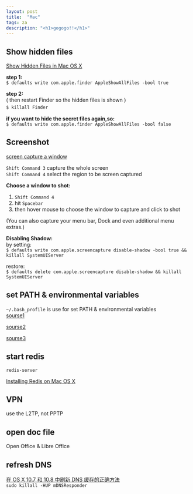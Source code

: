 ```yaml
---
layout: post
title:  "Mac"
tags: za
description: "<h1>gogogo!!</h1>"
---
```

## Show hidden files
[Show Hidden Files in Mac OS X]

__step 1:__  
`$ defaults write com.apple.finder AppleShowAllFiles -bool true`
 
__step 2:__  
( then restart Finder so the hidden files is shown )     
`$ killall Finder`  　    

__if you want to hide the secret files again,so:__  
`$ defaults write com.apple.finder AppleShowAllFiles -bool false` 


## Screenshot
[screen capture a window]

`Shift Command 3` capture the whole screen  
`Shift Command 4` select the region to be screen captured

__Choose a window to shot:__  
1. `Shift Command 4`  
2. hit `Spacebar`  
3. then hover mouse to choose the window to capture and click to shot  

(You can also capture your menu bar, Dock and even additional menu extras.)

__Disabling Shadow:__  
by setting:  
`$ defaults write com.apple.screencapture disable-shadow -bool true && killall SystemUIServer`

restore:  
`$ defaults delete com.apple.screencapture disable-shadow && killall SystemUIServer`


## set PATH & environmental variables
 `~/.bash_profile` is use for set PATH & environmental variables  
[sourse1]

[sourse2]

[sourse3]

## start redis
`redis-server`

[Installing Redis on Mac OS X]

## VPN

use the L2TP, not PPTP

## open doc file 
Open Office & Libre Office

## refresh DNS
[在 OS X 10.7 和 10.8 中刷新 DNS 缓存的正确方法]  
`sudo killall -HUP mDNSResponder`

[Show Hidden Files in Mac OS X]: http://osxdaily.com/2009/02/25/show-hidden-files-in-os-x/
[screen capture a window]:http://usingmac.com/2008/7/3/screen-capture-a-window/
[sourse1]:http://www.joshstaiger.org/archives/2005/07/bash_profile_vs.html
[sourse2]:http://tldp.org/LDP/abs/html/sample-bashrc.html
[sourse3]:http://stackoverflow.com/questions/415403/whats-the-difference-between-bashrc-bash-profile-and-environment
[在 OS X 10.7 和 10.8 中刷新 DNS 缓存的正确方法]:http://www.guomii.com/posts/30221
[Installing Redis on Mac OS X]:http://jasdeep.ca/2012/05/installing-redis-on-mac-os-x/
